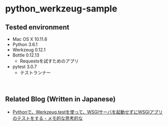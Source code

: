# python_werkzeug-sample

## Tested environment

- Mac OS X 10.11.6
- Python 3.6.1
- Werkzeug 0.12.1
- Bottle 0.12.13
  - Requestsを試すためのアプリ
- pytest 3.0.7
  - テストランナー

　  
## Related Blog (Written in Japanese)

- [Pythonで、Werkzeug.testを使って、WSGIサーバを起動せずにWSGIアプリのテストをする - メモ的な思考的な](http://thinkami.hatenablog.com/entry/2017/04/20/062617)